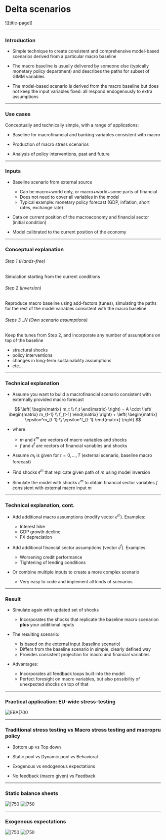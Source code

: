 
# Delta scenarios

![[title-page]]

---

### Introduction

* Simple technique to create consistent and comprehensive model-based scenarios derived from a particular macro baseline

* The macro baseline is usually delivered by someone else (typically monetary policy department) and describes the paths for subset of GIMM variables

* The model-based scenario is derived from the macro baseline but does not keep the input variables fixed: all respond endogenously to extra assumptions


---

### Use cases

Conceptually and technically simple, with a range of applications:

* Baseline for macrofinancial and banking variables consistent with macro

* Production of macro stress scenarios

* Analysis of policy interventions, past and future


---

### Inputs

* Baseline scenario from external source
    * Can be macro+world only, or macro+world+some parts of financial
    * Does not need to cover all variables in the model
    * Typical example: monetary policy forecast (GDP, inflation, short rates, exchange rate)
 
* Data on current position of the macroeconomy and financial sector (initial condition)

* Model calibrated to the current position of the economy

---

### Conceptual explanation

###### Step 1 (Hands-free)
Simulation starting from the current conditions

###### Step 2 (Inversion)
Reproduce macro baseline using add-factors (tunes), simulating the paths for the rest of the model variables consistent with the macro baseline

###### Steps 3...N (Own scenario assumptions)
Keep the tunes from Step 2, and incorporate any number of assumptions on top of the baseline
* structural shocks
* policy interventions
* changes in long-term sustainability assumptions
* etc...

---

### Technical explanation 

* Assume you want to build a macrofinancial scenario consistent with externally provided macro forecast

$$
\left( \begin{matrix} m_t \\ 
                      f_t 
       \end{matrix} 
\right)
 = A \cdot
 \left( \begin{matrix} m_{t-1} \\ 
                      f_{t-1} 
       \end{matrix} 
\right)
 +
 \left( \begin{matrix} \epsilon^m_{t-1} \\ 
                      \epsilon^f_{t-1} 
       \end{matrix} 
\right)
$$
* where: 
    * $m$ and $\epsilon^m$ are vectors of macro variables and shocks 
    * $f$ and $\epsilon^f$ are vectors of financial variables and shocks
 
* Assume $m_t$ is given for $t=0, \ldots, T$ (external scenario, baseline macro forecast)

* Find shocks $\epsilon^m$ that replicate given path of $m$ using model inversion 

* Simulate the model with shocks $\epsilon^m$ to obtain financial sector variables $f$ consistent with external macro input $m$

---

### Technical explanation, cont.

* Add additional macro assumptions (modify vector $\epsilon^m$). Examples:
    * Interest hike
    * GDP growth decline
    * FX depreciation
 
* Add additional financial sector assumptions (vector $\epsilon^f$). Examples:
    * Worsening credit performance
    * Tightening of lending conditions
 
* Or combine multiple inputs to create a more complex scenario
    * Very easy to code and implement all kinds of scenarios

---

### Result

* Simulate again with updated set of shocks
    * Incorporates the shocks that replicate the baseline macro scenarion **plus** your additional inputs
 
* The resulting scenario:
    * Is based on the external input (baseline scenario)
    * Differs from the baseline scenario in simple, clearly defined way
    * Provides consistent projection for macro and financial variables
 
* Advantages:
    * Incorporates all feedback loops built into the model
    * Perfect foresight on macro variables, but also possibility of unexpected shocks on top of that

---

### Practical application: EU-wide stress-testing

![EBA|700](assets/eba-design.png)


--- 

### Traditional stress testing vs Macro stress testing and macropru policy

* Bottom up vs Top down

* Static pool vs Dynamic pool vs Behavioral

* Exogenous vs endogenous expectations

* No feedback (macro given) vs Feedback  

---

### Static balance sheets

![|750](assets/eba-cutout-1.jpg) ![|750](assets/eba-cutout-2.jpg)

---

### Exogenous expectations

![|750](assets/eba-cutout-3.jpg) ![|750](assets/eba-cutout-4.jpg)



